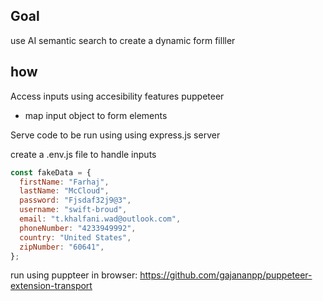 ## Goal

use AI semantic search  to create a dynamic form filller

## how

Access inputs using accesibility features puppeteer

  * map input object to form elements


Serve code to be run using  using express.js server

create a .env.js file to handle inputs

```js 
const fakeData = {
  firstName: "Farhaj",
  lastName: "McCloud",
  password: "Fjsdaf32j9@3",
  username: "swift-broud",
  email: "t.khalfani.wad@outlook.com",
  phoneNumber: "4233949992",
  country: "United States",
  zipNumber: "60641",
};
```

run using puppteer in browser: 
https://github.com/gajananpp/puppeteer-extension-transport
